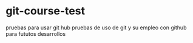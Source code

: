 # git-course-test
pruebas para usar git hub
pruebas de uso de git 
y su empleo con github
para fututos desarrollos
